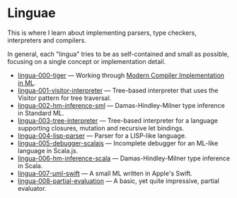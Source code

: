 # Linguae

This is where I learn about implementing parsers, type checkers, interpreters
and compilers.

In general, each "lingua" tries to be as self-contained and small as possible,
focusing on a single concept or implementation detail.

- [lingua-000-tiger](lingua-000-tiger) — Working through [Modern Compiler Implementation in ML][0].
- [lingua-001-visitor-interpreter](lingua-001-visitor-interpreter) — Tree-based interpreter that uses the Visitor pattern for tree traversal.
- [lingua-002-hm-inference-sml](lingua-002-hm-inference-sml) — Damas-Hindley-Milner type inference in Standard ML.
- [lingua-003-tree-interpreter](lingua-003-tree-interpreter) — Tree-based interpreter for a language supporting closures, mutation and recursive let bindings.
- [lingua-004-lisp-parser](lingua-004-lisp-parser) — Parser for a LISP-like language.
- [lingua-005-debugger-scalajs](lingua-005-debugger-scalajs) — Incomplete debugger for an ML-like language in Scala.js.
- [lingua-006-hm-inference-scala](lingua-006-hm-inference-scala) — Damas-Hindley-Milner type inference in Scala.
- [lingua-007-µml-swift](lingua-007-µml-swift) — A small ML written in Apple's Swift.
- [lingua-008-partial-evaluation](lingua-008-partial-evaluation) — A basic, yet quite impressive, partial evaluator.

[0]: http://www.amazon.com/Modern-Compiler-Implementation-Andrew-Appel/dp/0521607647/
